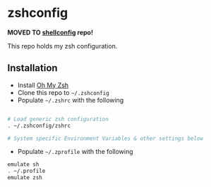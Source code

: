 # zshconfig


**MOVED TO [shellconfig](https://github.com/MB3hel/shellconfig) repo!**



This repo holds my zsh configuration.

## Installation
- Install [Oh My Zsh](https://ohmyz.sh/)
- Clone this repo to `~/.zshconfig`
- Populate `~/.zshrc` with the following

```sh

# Load generic zsh configuration
. ~/.zshconfig/zshrc

# System specific Environment Variables & other settings below

```

- Populate `~/.zprofile` with the following

```sh
emulate sh
. ~/.profile
emulate zsh
```
